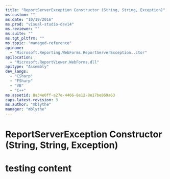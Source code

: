```yaml
---
title: "ReportServerException Constructor (String, String, Exception)"
ms.custom: ""
ms.date: "10/19/2016"
ms.prod: "visual-studio-dev14"
ms.reviewer: ""
ms.suite: ""
ms.tgt_pltfrm: ""
ms.topic: "managed-reference"
apiname: 
  - "Microsoft.Reporting.WebForms.ReportServerException..ctor"
apilocation: 
  - "Microsoft.ReportViewer.WebForms.dll"
apitype: "Assembly"
dev_langs: 
  - "CSharp"
  - "FSharp"
  - "VB"
  - "C++"
ms.assetid: 8a34e0ff-a27e-4466-8e12-8e17be869a63
caps.latest.revision: 3
ms.author: "mblythe"
manager: "mblythe"
---
```

# ReportServerException Constructor (String, String, Exception)
# testing content